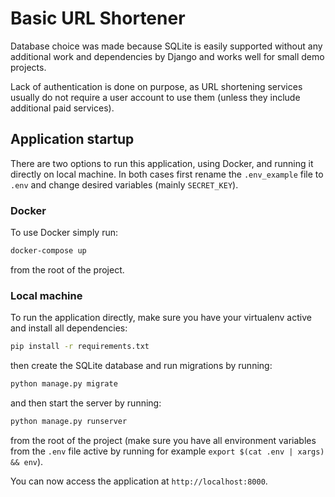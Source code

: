 # Basic URL Shortener

Database choice was made because SQLite is easily supported without any additional work and 
dependencies by Django and works well for small demo projects.

Lack of authentication is done on purpose, as URL shortening services usually do not require a user
account to use them (unless they include additional paid services).

## Application startup

There are two options to run this application, using Docker, and running it directly on local machine.
In both cases first rename the `.env_example` file to `.env` and change desired variables (mainly `SECRET_KEY`).

### Docker
To use Docker simply run:
```bash
docker-compose up
```
from the root of the project.

### Local machine
To run the application directly, make sure you have your virtualenv active and install all dependencies:
```bash
pip install -r requirements.txt
```
then create the SQLite database and run migrations by running:
```bash
python manage.py migrate
```
and then start the server by running:
```bash
python manage.py runserver
```
from the root of the project (make sure you have all environment variables from the `.env` file
active by running for example `export $(cat .env | xargs) && env`).

You can now access the application at `http://localhost:8000`.
